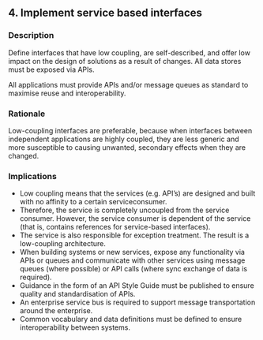 ## 4. Implement service based interfaces

### Description

Define interfaces that have low coupling, are self-described, and offer low impact on the
design of solutions as a result of changes. All data stores must be exposed via APIs.

All applications must provide APIs and/or message queues as standard to maximise reuse
and interoperability.

### Rationale

Low-coupling interfaces are preferable, because when interfaces between independent applications are highly coupled, they are less generic and more susceptible to causing unwanted, secondary effects when they are changed.

### Implications

- Low coupling means that the services (e.g. API’s) are designed and built with no affinity to a certain serviceconsumer.
- Therefore, the service is completely uncoupled from the service consumer. However, the service consumer is dependent of the service (that is, contains references for service-based interfaces).
- The service is also responsible for exception treatment. The result is a low-coupling architecture.
- When building systems or new services, expose any functionality via APIs or queues and communicate
with other services using message queues (where possible) or API calls (where sync exchange of data is
required).
- Guidance in the form of an API Style Guide must be published to ensure quality and standardisation of APIs.
- An enterprise service bus is required to support message transportation around the enterprise.
- Common vocabulary and data definitions must be defined to ensure interoperability between systems.
